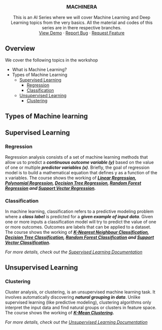 
<p align="center">
  <h3 align="center">MACHINERA</h3>

  <p align="center">
    This is an AI Series where we will cover Machine Learning and Deep Learning topics from the very basics.
    All the material and codes of this series are in there respective branches.
    <br />
    <a href="https://github.com/ISTE-VESIT-ORG/Machinera-2020">View Demo</a>
    ·
    <a href="https://github.com/ISTE-VESIT-ORG/Machinera-2020/issues">Report Bug</a>
    ·
    <a href="https://github.com/ISTE-VESIT-ORG/Machinera-2020/issues">Request Feature</a>
  </p>
</p>

## Overview

We cover the following topics in the workshop 
* What is Machine Learning?
* Types of Machine Learning
  * [Supervised Learning](#Supervised-learning)
    * [Regression](#Regression)
    * [Classification](#Classification)
  * [Unsupervised Learning](#Unsupervised-learning)
    * [Clustering](#Clustering)
 
<!-- ## What is Machine Learning?
Machine learning is an branch of artificial intelligence (AI) that provides systems the ability to automatically learn and improve from experience without being explicitly programmed. Machine learning focuses on the development of computer programs that can access data and use it to learn for themselves.
_For more details, check out [Fundamentals of Machine learning].(https://www.ibm.com/cloud/learn/machine-learning)_ //Confused whether this should be in -->

## Types of Machine learning
 
## Supervised Learning

### Regression

Regression analysis consists of a set of machine learning methods that allow us to predict a ***continuous outcome variable (y)*** based on the value of one or multiple ***predictor variables (x)***. Briefly, the goal of regression model is to build a mathematical equation that defines y as a function of the x variables. The course shows the working of ***_[Linear Regression](https://scikit-learn.org/stable/modules/generated/sklearn.linear_model.LinearRegression.html), [Polynomial Regression](https://scikit-learn.org/stable/modules/generated/sklearn.preprocessing.PolynomialFeatures.html), [Decision Tree Regression](https://scikit-learn.org/stable/modules/generated/sklearn.tree.DecisionTreeRegressor.html), [Random Forest Regression](https://scikit-learn.org/stable/modules/generated/sklearn.ensemble.RandomForestRegressor.html) and [Support Vector Regression](https://scikit-learn.org/stable/modules/generated/sklearn.svm.SVR.html)._***

### Classification

In machine learning, classification refers to a predictive modeling problem where a ***class label*** is predicted for a ***given example of input data***. Given one or more inputs a classification model will try to predict the value of one or more outcomes. Outcomes are labels that can be applied to a dataset. The course shows the working of ***_[K-Nearest Neighbour Classification](https://scikit-learn.org/stable/modules/generated/sklearn.neighbors.KNeighborsClassifier.html), [Decision Tree Classification](https://scikit-learn.org/stable/modules/generated/sklearn.tree.DecisionTreeClassifier.html), [Random Forest Classification](https://scikit-learn.org/stable/modules/generated/sklearn.ensemble.RandomForestClassifier.html) and [Support Vector Classification](https://scikit-learn.org/stable/modules/generated/sklearn.svm.SVC.html)._***

_For more details, check out the [Supervised Learning Documentation](https://scikit-learn.org/stable/supervised_learning.html)_

## Unsupervised Learning

### Clustering
Cluster analysis, or clustering, is an unsupervised machine learning task. It involves automatically discovering ***natural grouping in data***. Unlike supervised learning (like predictive modeling), clustering algorithms only interpret the input data and find natural groups or clusters in feature space. The course shows the working of ***_[K-Mean Clustering](https://scikit-learn.org/stable/modules/generated/sklearn.cluster.KMeans.html)._***

_For more details, check out the [Unsupervised Learning Documentation](https://scikit-learn.org/stable/unsupervised_learning.html)_
